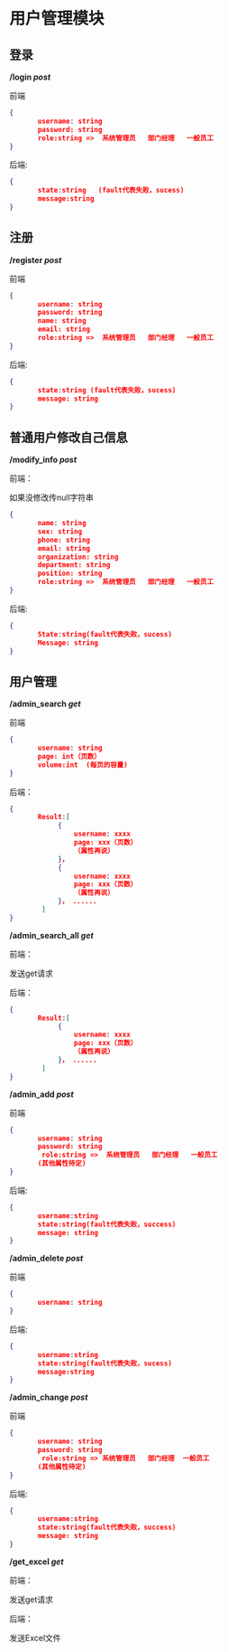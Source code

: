 # **用户管理模块**

## **登录**

**/login *post***

前端

```json
{
    ​	username: string
    ​	password: string
    ​	role:string =>  系统管理员   部门经理   一般员工
}
```

后端:

```json
{
    ​	state:string   (fault代表失败，sucess)
    ​	message:string 
}
```



## **注册**

**/register *post***

前端

```json
{
    ​	username: string
    ​	password: string
    ​	name: string
    ​	email: string
    ​	role:string =>  系统管理员   部门经理   一般员工
}
```

后端:

```json
{
    ​	state:string (fault代表失败，sucess)
    ​	message: string
}
```



## **普通用户修改自己信息**

**/modify_info  *post***

前端：

如果没修改传null字符串

```json
{
    ​	name: string
    ​	sex: string
    ​	phone: string
    ​	email: string
    ​	organization: string
    ​	department: string
    ​	position: string
    ​	role:string =>  系统管理员   部门经理   一般员工
}
```

后端:

```json
{
    ​	State:string(fault代表失败，sucess)
    ​	Message: string
}
```



## **用户管理**

**/admin_search *get***

前端

```json
{
    ​	username: string
    ​	page: int（页数）
    ​	volume:int  (每页的容量)
}
```

后端：

```json
{
    ​	Result:[
            {
                username: xxxx
                page: xxx（页数）
                （属性再说）
            }，
            {
                username: xxxx
                page: xxx（页数）
                （属性再说）
            }， ......
    	]
}
```

 

**/admin_search_all  *get***

前端：

发送get请求

后端：

```json
{
    ​	Result:[
            {
                username: xxxx
                page: xxx（页数）
                （属性再说）
            }， ......
    	]
}
```

 

**/admin_add  *post***

前端

```json
{
    ​	username: string
    ​	password: string
    ​	 role:string =>  系统管理员   部门经理   一般员工
    ​	(其他属性待定)
}
```

后端:

```json
{	
    ​	username:string
    ​	state:string(fault代表失败，success)
    ​	message: string
}
```



**/admin_delete *post***

前端

```json
{
    ​	username: string
}
```

后端:

```json
{	
    ​	username:string
    ​	state:string(fault代表失败，sucess)
    ​	message:string
}
```



**/admin_change *post***

前端

```json
{
    ​	username: string
    ​	password: string
    ​	 role:string => 系统管理员   部门经理  一般员工
    ​	(其他属性待定)
}
```

后端:

```json
{	
    ​	username:string
    ​	state:string(fault代表失败，success)
    ​	message: string
}
```

 

**/get_excel *get***

前端：

发送get请求

后端：

发送Excel文件



# 